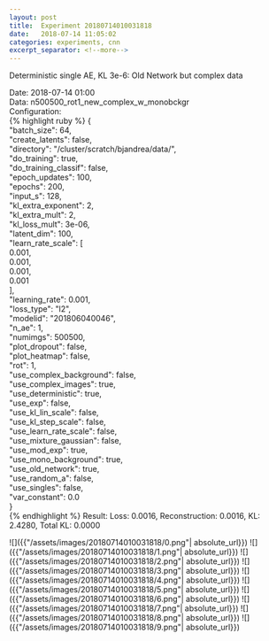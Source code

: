 ```yaml
---
layout: post
title:  Experiment 20180714010031818
date:   2018-07-14 11:05:02
categories: experiments, cnn
excerpt_separator: <!--more-->
---
```

Deterministic single AE, KL 3e-6: Old Network but complex data  

 <!--more-->
Date: 2018-07-14 01:00  
Data: n500500_rot1_new_complex_w_monobckgr  
Configuration:   
{% highlight ruby %}
{  
    "batch_size": 64,   
    "create_latents": false,   
    "directory": "/cluster/scratch/bjandrea/data/",   
    "do_training": true,   
    "do_training_classif": false,   
    "epoch_updates": 100,   
    "epochs": 200,   
    "input_s": 128,   
    "kl_extra_exponent": 2,   
    "kl_extra_mult": 2,   
    "kl_loss_mult": 3e-06,   
    "latent_dim": 100,   
    "learn_rate_scale": [  
        0.001,   
        0.001,   
        0.001,   
        0.001  
    ],   
    "learning_rate": 0.001,   
    "loss_type": "l2",   
    "modelid": "201806040046",   
    "n_ae": 1,   
    "numimgs": 500500,   
    "plot_dropout": false,   
    "plot_heatmap": false,   
    "rot": 1,   
    "use_complex_background": false,   
    "use_complex_images": true,   
    "use_deterministic": true,   
    "use_exp": false,   
    "use_kl_lin_scale": false,   
    "use_kl_step_scale": false,   
    "use_learn_rate_scale": false,   
    "use_mixture_gaussian": false,   
    "use_mod_exp": true,   
    "use_mono_background": true,   
    "use_old_network": true,   
    "use_random_a": false,   
    "use_singles": false,   
    "var_constant": 0.0  
}  
{% endhighlight %}
Result: Loss: 0.0016, Reconstruction: 0.0016, KL: 2.4280, Total KL: 0.0000  

![]({{"/assets/images/20180714010031818/0.png"| absolute_url}})
![]({{"/assets/images/20180714010031818/1.png"| absolute_url}})
![]({{"/assets/images/20180714010031818/2.png"| absolute_url}})
![]({{"/assets/images/20180714010031818/3.png"| absolute_url}})
![]({{"/assets/images/20180714010031818/4.png"| absolute_url}})
![]({{"/assets/images/20180714010031818/5.png"| absolute_url}})
![]({{"/assets/images/20180714010031818/6.png"| absolute_url}})
![]({{"/assets/images/20180714010031818/7.png"| absolute_url}})
![]({{"/assets/images/20180714010031818/8.png"| absolute_url}})
![]({{"/assets/images/20180714010031818/9.png"| absolute_url}})
